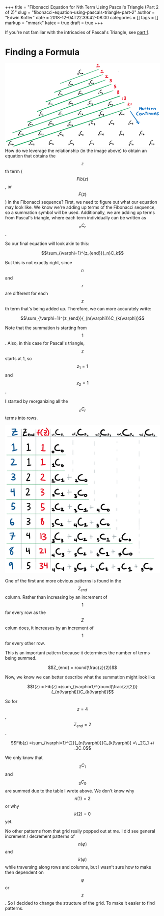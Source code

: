 +++
title = "Fibonacci Equation for Nth Term Using Pascal's Triangle (Part 2 of 2)"
slug = "fibonacci-equation-using-pascals-triangle-part-2"
author = "Edwin Kofler"
date = 2018-12-04T22:39:42-08:00
categories = []
tags = []
markup = "mmark"
katex = true
draft = true
+++

If you're not familiar with the intricacies of Pascal's Triangle, see [part 1](http://localhost:1313/blog/fibonacci-equation-using-pascals-triangle-part-1/).

# Finding a Formula
![Pascal's Triangle](../image/pascals-triangle-2.png)
How do we leverage the relationship (in the image above) to obtain an equation that obtains the $$z$$th term ($$Fib(z)$$, or $$F(z)$$) in the Fibonacci sequence? First, we need to figure out what our equation may look like. We know we're adding up terms of the Fibonacci sequence, so a summation symbol will be used. Additionally, we are adding up terms from Pascal's triangle, where each term individually can be written as $$_nC_r$$.

So our final equation will look akin to this:

$$\sum_{\varphi=1}^{z_{end}}{_n}C_k$$

But this is not exactly right, since $$n$$ and $$r$$ are different for each $$z$$th term that's being added up. Therefore, we can more accurately write:

$$\sum_{\varphi=1}^{z_{end}}{_{n(\varphi)}}C_{k(\varphi)}$$

Note that the summation is starting from $$1$$. Also, in this case for Pascal's triangle, $$z$$ starts at 1, so $$z_1 = 1$$ and $$z_2 = 1$$.

I started by reorganizing all the $$_nC_r$$ terms into rows.

![Pascal's Triange Reordered](../image/pascals-triangle-3.png)

One of the first and more obvious patterns is found in the $$Z_{end}$$ column. Rather than increasing by an increment of $$1$$ for every row as the $$Z$$ colum does, it increases by an increment of $$1$$ for every other row.

This is an important pattern because it determines the number of terms being summed.

$$Z_{end} = round(\frac{z}{2})$$

Now, we know we can better describe what the summation might look like

$$f(z) = Fib(z) =\sum_{\varphi=1}^{round(\frac{z}{2})}{_{n(\varphi)}}C_{k(\varphi)}$$


So for $$z = 4$$, $$Z_{end} = 2$$.

$$Fib(z) =\sum_{\varphi=1}^{2}{_{n(\varphi)}}C_{k(\varphi)} =\ _2C_1 +\ _3C_0$$

We only know that $$_2C_1$$ and $$_3C_0$$ are summed due to the table I wrote above. We don't know why $$n(1) = 2$$ or why $$k(2) = 0$$ yet.

No other patterns from that grid really popped out at me. I did see general increment / decrement patterns of $$n(\varphi)$$ and $$k(\varphi)$$ while traversing along rows and columns, but I wasn't sure how to make then dependent on $$\varphi$$ or $$z$$. So I decided to change the structure of the grid. To make it easier to find patterns.